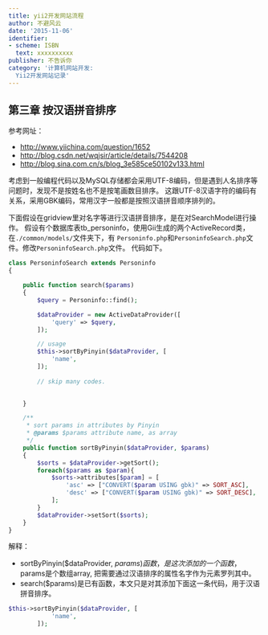 ```yaml
---
title: yii2开发网站流程
author: 不避风云 
date: '2015-11-06'
identifier:
- scheme: ISBN
  text: xxxxxxxxxx
publisher: 不告诉你
category: '计算机网站开发:
  Yii2开发网站记录'
---
```


## 第三章 按汉语拼音排序

参考网址：
+ http://www.yiichina.com/question/1652
+ http://blog.csdn.net/wqjsir/article/details/7544208
+ http://blog.sina.com.cn/s/blog_3e585ce50102v133.html

考虑到一般编程代码以及MySQL存储都会采用UTF-8编码，但是遇到人名排序等问题时，发现不是按姓名也不是按笔画数目排序。
这跟UTF-8汉语字符的编码有关系，采用GBK编码，常用汉字一般都是按照汉语拼音顺序排列的。

下面假设在gridview里对名字等进行汉语拼音排序，是在对SearchModel进行操作。
假设有个数据库表tb_personinfo，使用Gii生成的两个ActiveRecord类，在`./common/models/`文件夹下，有
`Personinfo.php`和`PersoninfoSearch.php`文件。修改`PersoninfoSearch.php`文件。
代码如下。

```php
class PersoninfoSearch extends Personinfo
{

    public function search($params)
    {
        $query = Personinfo::find();

        $dataProvider = new ActiveDataProvider([
            'query' => $query,
        ]);

        // usage
        $this->sortByPinyin($dataProvider, [
            'name',
        ]);
        
        // skip many codes.

    
    }

    /**
     * sort params in attributes by Pinyin
     * @params $params attribute name, as array
     */
    public function sortByPinyin($dataProvider, $params)
    {
        $sorts = $dataProvider->getSort();
        foreach($params as $param){
            $sorts->attributes[$param] = [
                'asc' => ["CONVERT($param USING gbk)" => SORT_ASC],
                'desc' => ["CONVERT($param USING gbk)" => SORT_DESC],
            ];
        }
        $dataProvider->setSort($sorts);
    }
}
```

解释：
+ sortByPinyin($dataProvider, $params)函数，是这次添加的一个函数，$params是个数组array,
把需要通过汉语排序的属性名字作为元素罗列其中。
+ search($params)是已有函数，本文只是对其添加下面这一条代码，用于汉语拼音排序。

```php
$this->sortByPinyin($dataProvider, [
            'name',
        ]);
```
